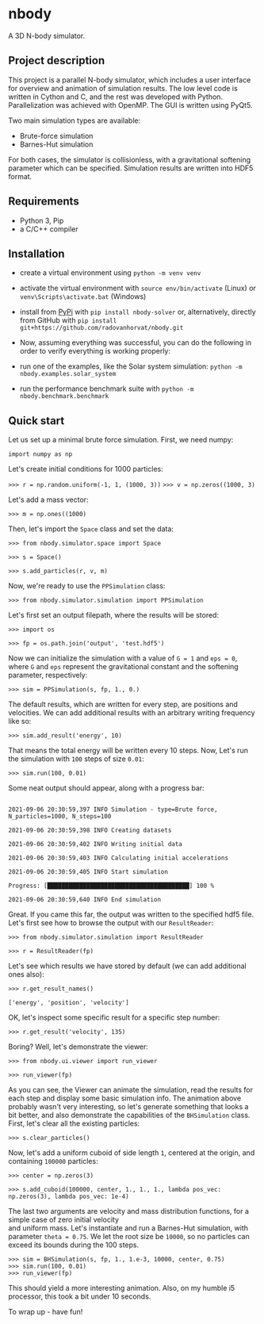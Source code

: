 # nbody

A 3D N-body simulator. 

## Project description

This project is a parallel N-body simulator, which includes a user interface for overview and animation of simulation results.
The low level code is written in Cython and C, and the rest was developed with Python. Parallelization was achieved with OpenMP.
The GUI is written using PyQt5.

Two main simulation types are available:

- Brute-force simulation
- Barnes-Hut simulation

 For both cases, the simulator is collisionless, with a gravitational softening parameter which can be specified.
 Simulation results are written into HDF5 format.


## Requirements

- Python 3, Pip
- a C/C++ compiler

## Installation

- create a virtual environment using `python -m venv venv`
- activate the virtual environment with `source env/bin/activate` (Linux) or `venv\Scripts\activate.bat` (Windows)
- install from [PyPi](https://pypi.org/project/nbody-solver/) with `pip install nbody-solver` or, alternatively,
directly from GitHub with `pip install git+https://github.com/radovanhorvat/nbody.git`

- Now, assuming everything was successful, you can do the following in order to verify everything is working properly:

- run one of the examples, like the Solar system simulation: `python -m nbody.examples.solar_system`
- run the performance benchmark suite with `python -m nbody.benchmark.benchmark`

## Quick start

Let us set up a minimal brute force simulation. First, we need numpy:

`import numpy as np`

Let's create initial conditions for 1000 particles:

`>>> r = np.random.uniform(-1, 1, (1000, 3))`
`>>> v = np.zeros((1000, 3)`

Let's add a mass vector:

`>>> m = np.ones((1000)`

Then, let's import the `Space` class and set the data:

`>>> from nbody.simulator.space import Space`

`>>> s = Space()`

`>>> s.add_particles(r, v, m)`

Now, we're ready to use the `PPSimulation` class:

`>>> from nbody.simulator.simulation import PPSimulation`

Let's first set an output filepath, where the results will be stored:

`>>> import os`

`>>> fp = os.path.join('output', 'test.hdf5')`

Now we can initialize the simulation with a value of `G = 1` and `eps = 0`,
where `G` and `eps` represent the gravitational constant and the softening parameter, respectively:

`>>> sim = PPSimulation(s, fp, 1., 0.)`

The default results, which are written for every step, are positions and velocities. We can add additional
results with an arbitrary writing frequency like so:

`>>> sim.add_result('energy', 10)`

That means the total energy will be written every 10 steps. Now, Let's run the simulation with `100` steps of size `0.01`:

`>>> sim.run(100, 0.01)`

Some neat output should appear, along with a progress bar:

```

2021-09-06 20:30:59,397 INFO Simulation - type=Brute force, N_particles=1000, N_steps=100

2021-09-06 20:30:59,398 INFO Creating datasets

2021-09-06 20:30:59,402 INFO Writing initial data

2021-09-06 20:30:59,403 INFO Calculating initial accelerations

2021-09-06 20:30:59,405 INFO Start simulation

Progress: [████████████████████████████████████████] 100 %

2021-09-06 20:30:59,640 INFO End simulation
```

Great. If you came this far, the output was written to the specified hdf5 file. Let's first
see how to browse the output with our `ResultReader`:

`>>> from nbody.simulator.simulation import ResultReader`

`>>> r = ResultReader(fp)`

Let's see which results we have stored by default (we can add additional ones also):

`>>> r.get_result_names()`

```
['energy', 'position', 'velocity']
```

OK, let's inspect some specific result for a specific step number:

`>>> r.get_result('velocity', 135)`

Boring? Well, let's demonstrate the viewer:

`>>> from nbody.ui.viewer import run_viewer`

`>>> run_viewer(fp)`

As you can see, the Viewer can animate the simulation, read the results for each step and display some basic simulation info.
The animation above probably wasn't very interesting, so let's generate something that looks a bit better,
and also demonstrate the capabilities of the `BHSimulation` class. First, let's clear all the existing particles:

`>>> s.clear_particles()`

Now, let's add a uniform cuboid of side length `1`, centered at the origin, and containing `100000` particles:

`>>> center = np.zeros(3)`

`>>> s.add_cuboid(100000, center, 1., 1., 1., lambda pos_vec: np.zeros(3), lambda pos_vec: 1e-4)`

The last two arguments are velocity and mass distribution functions, for a simple case of zero initial velocity  
and uniform mass. Let's instantiate and run a Barnes-Hut simulation, with parameter `theta = 0.75`. We let
the root size be `10000`, so no particles can exceed its bounds during the 100 steps.

```
>>> sim = BHSimulation(s, fp, 1., 1.e-3, 10000, center, 0.75)
>>> sim.run(100, 0.01)
>>> run_viewer(fp)
```

This should yield a more interesting animation. Also, on my humble i5 processor, this took a bit under 10 seconds.

To wrap up - have fun!
